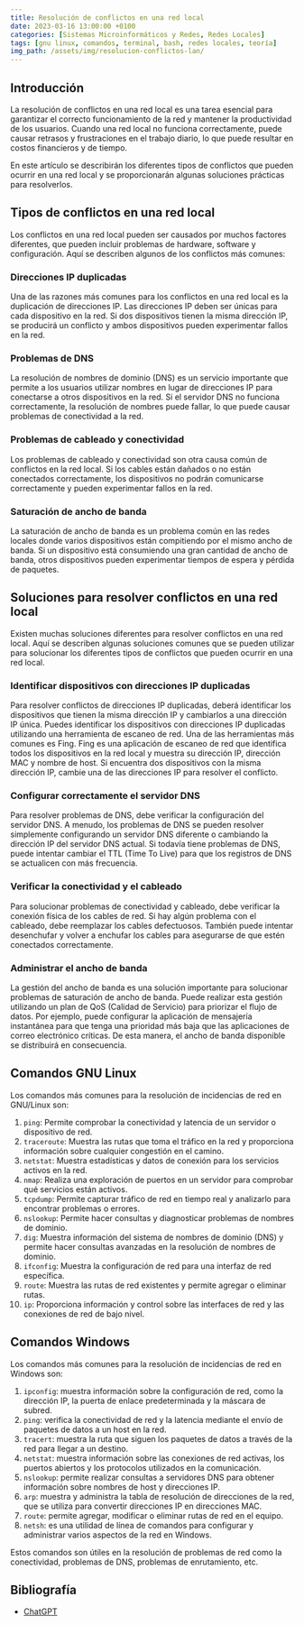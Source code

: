 ```yaml
---
title: Resolución de conflictos en una red local
date: 2023-03-16 13:00:00 +0100
categories: [Sistemas Microinformáticos y Redes, Redes Locales]
tags: [gnu linux, comandos, terminal, bash, redes locales, teoría]
img_path: /assets/img/resolucion-conflictos-lan/
---
```


## Introducción

La resolución de conflictos en una red local es una tarea esencial para garantizar el correcto funcionamiento de la red y mantener la productividad de los usuarios. Cuando una red local no funciona correctamente, puede causar retrasos y frustraciones en el trabajo diario, lo que puede resultar en costos financieros y de tiempo.

En este artículo se describirán los diferentes tipos de conflictos que pueden ocurrir en una red local y se proporcionarán algunas soluciones prácticas para resolverlos.

## Tipos de conflictos en una red local

Los conflictos en una red local pueden ser causados ​​por muchos factores diferentes, que pueden incluir problemas de hardware, software y configuración. Aquí se describen algunos de los conflictos más comunes:

### Direcciones IP duplicadas

Una de las razones más comunes para los conflictos en una red local es la duplicación de direcciones IP. Las direcciones IP deben ser únicas para cada dispositivo en la red. Si dos dispositivos tienen la misma dirección IP, se producirá un conflicto y ambos dispositivos pueden experimentar fallos en la red.

### Problemas de DNS

La resolución de nombres de dominio (DNS) es un servicio importante que permite a los usuarios utilizar nombres en lugar de direcciones IP para conectarse a otros dispositivos en la red. Si el servidor DNS no funciona correctamente, la resolución de nombres puede fallar, lo que puede causar problemas de conectividad a la red.

### Problemas de cableado y conectividad

Los problemas de cableado y conectividad son otra causa común de conflictos en la red local. Si los cables están dañados o no están conectados correctamente, los dispositivos no podrán comunicarse correctamente y pueden experimentar fallos en la red.

### Saturación de ancho de banda

La saturación de ancho de banda es un problema común en las redes locales donde varios dispositivos están compitiendo por el mismo ancho de banda. Si un dispositivo está consumiendo una gran cantidad de ancho de banda, otros dispositivos pueden experimentar tiempos de espera y pérdida de paquetes.

## Soluciones para resolver conflictos en una red local

Existen muchas soluciones diferentes para resolver conflictos en una red local. Aquí se describen algunas soluciones comunes que se pueden utilizar para solucionar los diferentes tipos de conflictos que pueden ocurrir en una red local.

### Identificar dispositivos con direcciones IP duplicadas

Para resolver conflictos de direcciones IP duplicadas, deberá identificar los dispositivos que tienen la misma dirección IP y cambiarlos a una dirección IP única. Puedes identificar los dispositivos con direcciones IP duplicadas utilizando una herramienta de escaneo de red. Una de las herramientas más comunes es Fing. Fing es una aplicación de escaneo de red que identifica todos los dispositivos en la red local y muestra su dirección IP, dirección MAC y nombre de host. Si encuentra dos dispositivos con la misma dirección IP, cambie una de las direcciones IP para resolver el conflicto.

### Configurar correctamente el servidor DNS

Para resolver problemas de DNS, debe verificar la configuración del servidor DNS. A menudo, los problemas de DNS se pueden resolver simplemente configurando un servidor DNS diferente o cambiando la dirección IP del servidor DNS actual. Si todavía tiene problemas de DNS, puede intentar cambiar el TTL (Time To Live) para que los registros de DNS se actualicen con más frecuencia.

### Verificar la conectividad y el cableado

Para solucionar problemas de conectividad y cableado, debe verificar la conexión física de los cables de red. Si hay algún problema con el cableado, debe reemplazar los cables defectuosos. También puede intentar desenchufar y volver a enchufar los cables para asegurarse de que estén conectados correctamente.

### Administrar el ancho de banda

La gestión del ancho de banda es una solución importante para solucionar problemas de saturación de ancho de banda. Puede realizar esta gestión utilizando un plan de QoS (Calidad de Servicio) para priorizar el flujo de datos. Por ejemplo, puede configurar la aplicación de mensajería instantánea para que tenga una prioridad más baja que las aplicaciones de correo electrónico críticas. De esta manera, el ancho de banda disponible se distribuirá en consecuencia.

## Comandos GNU Linux

Los comandos más comunes para la resolución de incidencias de red en GNU/Linux son:

1. `ping`: Permite comprobar la conectividad y latencia de un servidor o dispositivo de red.
1. `traceroute`: Muestra las rutas que toma el tráfico en la red y proporciona información sobre cualquier congestión en el camino.
1. `netstat`: Muestra estadísticas y datos de conexión para los servicios activos en la red.
1. `nmap`: Realiza una exploración de puertos en un servidor para comprobar qué servicios están activos.
5. `tcpdump`: Permite capturar tráfico de red en tiempo real y analizarlo para encontrar problemas o errores.
1. `nslookup`: Permite hacer consultas y diagnosticar problemas de nombres de dominio.
1. `dig`: Muestra información del sistema de nombres de dominio (DNS) y permite hacer consultas avanzadas en la resolución de nombres de dominio.
1. `ifconfig`: Muestra la configuración de red para una interfaz de red específica.
1. `route`: Muestra las rutas de red existentes y permite agregar o eliminar rutas.
1. `ip`: Proporciona información y control sobre las interfaces de red y las conexiones de red de bajo nivel.

## Comandos Windows

Los comandos más comunes para la resolución de incidencias de red en Windows son:

1. `ipconfig`: muestra información sobre la configuración de red, como la dirección IP, la puerta de enlace predeterminada y la máscara de subred.
1. `ping`: verifica la conectividad de red y la latencia mediante el envío de paquetes de datos a un host en la red.
1. `tracert`: muestra la ruta que siguen los paquetes de datos a través de la red para llegar a un destino.
1. `netstat`: muestra información sobre las conexiones de red activas, los puertos abiertos y los protocolos utilizados en la comunicación.
1. `nslookup`: permite realizar consultas a servidores DNS para obtener información sobre nombres de host y direcciones IP.
1. `arp`: muestra y administra la tabla de resolución de direcciones de la red, que se utiliza para convertir direcciones IP en direcciones MAC.
1. `route`: permite agregar, modificar o eliminar rutas de red en el equipo.
1. `netsh`: es una utilidad de línea de comandos para configurar y administrar varios aspectos de la red en Windows.

Estos comandos son útiles en la resolución de problemas de red como la conectividad, problemas de DNS, problemas de enrutamiento, etc.

## Bibliografía

- [ChatGPT](https://chat-gpt.org/chat)